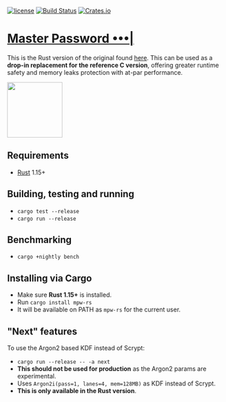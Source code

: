 [![license](https://img.shields.io/badge/license-GPLv3-blue.svg)](https://www.gnu.org/licenses/gpl-3.0.en.html)
[![Build Status](https://travis-ci.org/rust-hyderabad/mpw-rs.svg?branch=master)](https://travis-ci.org/rust-hyderabad/mpw-rs)
[![Crates.io](https://meritbadge.herokuapp.com/mpw-rs)](https://crates.io/crates/mpw-rs)

# [Master Password •••|](http://masterpasswordapp.com)

This is the Rust version of the original found [here](https://github.com/Lyndir/MasterPassword).
This can be used as a **drop-in replacement for the reference C version**, offering greater runtime safety and memory leaks protection with at-par performance.

<a href="url"><img src="https://user-images.githubusercontent.com/2767425/31902097-4979d340-b841-11e7-8655-2d24515dbccf.png" align="center" height="128" width="128" ></a>

## Requirements
- [Rust](https://www.rust-lang.org/en-US/install.html) 1.15+

## Building, testing and running
- `cargo test --release`
- `cargo run --release`

## Benchmarking
- `cargo +nightly bench`

## Installing via Cargo
- Make sure **Rust 1.15+** is installed.
- Run `cargo install mpw-rs`
- It will be available on PATH as `mpw-rs` for the current user.

## "Next" features
To use the Argon2 based KDF instead of Scrypt:
- `cargo run --release -- -a next`
- **This should not be used for production** as the Argon2 params are experimental.
- Uses `Argon2i(pass=1, lanes=4, mem=128MB)` as KDF instead of Scrypt.
- **This is only available in the Rust version**.

